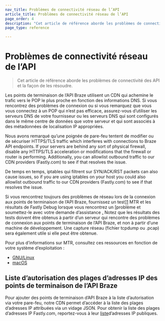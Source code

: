 ```yaml
---
nav_title: Problèmes de connectivité réseau de l’API
article_title: Problèmes de connectivité réseau de l’API
page_order: 4
description: "Cet article de référence aborde les problèmes de connectivité des API et la façon de les résoudre." 
page_type: reference

---
```


# Problèmes de connectivité réseau de l’API

> Cet article de référence aborde les problèmes de connectivité des API et la façon de les résoudre. 

Les points de terminaison de l’API Braze utilisent un CDN qui achemine le trafic vers le POP le plus proche en fonction des informations DNS.  Si vous rencontrez des problèmes de connexion ou si vous remarquez que vous vous connectez à un POP qui n’est pas efficace, assurez-vous d’utiliser les serveurs DNS de votre fournisseur ou les serveurs DNS qui sont configurés dans le même centre de données que votre serveur et qui sont associés à des métadonnées de localisation IP appropriées.

Nous avons remarqué qu’une poignée de pare-feu tentent de modifier ou de sécuriser HTTPS/TLS traffic which interferes with connections to Braze API endpoints. If your servers are behind any sort of physical firewall, disable any HTTPS/TLS acceleration or modifications that the firewall or router is performing. Additionally, you can allowlist outbound traffic to our CDN providers (Fastly.com) to see if that resolves the issue.

De temps en temps, iptables qui filtrent sur SYN/ACK/RST packets can also cause issues, so if you are using iptables on your host you could also allowlist outbound traffic to our CDN providers (Fastly.com) to see if that resolves the issue.

Si vous rencontrez toujours des problèmes de réseau lors de la connexion aux points de terminaison de l’API Braze, fournissez un test][1] MTR et les résultats de Fastly Debug lorsque vous rencontrez un [problème et soumettez-le avec votre demande d’assistance [.][2]  Notez que les résultats des tests doivent être obtenus à partir d’un serveur qui rencontre des problèmes de connexion aux points de terminaison de l’API Braze, et non à partir d’une machine de développement. Une capture réseau (fichier tcpdump ou .pcap) sera également utile si elle peut être obtenue.

Pour plus d’informations sur MTR, consultez ces ressources en fonction de votre système d’exploitation :

- [GNU/Linux][4]
- [macOS][5]

## Liste d’autorisation des plages d’adresses IP des points de terminaison de l’API Braze

Pour ajouter des points de terminaison d’API Braze à la liste d’autorisation via votre pare-feu, notre CDN permet d’accéder à la liste des plages d’adresses IP attribuées via un vidage JSON. Pour obtenir la liste des plages d’adresses IP Fastly.com, reportez-vous à leur [liste][3]d’adresses IP publiques.

[1]: https://www.privateinternetaccess.com/helpdesk/kb/articles/what-is-an-mtr-test-and-how-do-i-run-one-2
[2]: http://www.fastly-debug.com/
[3]: https://api.fastly.com/public-ip-list
[4]: https://www.digitalocean.com/community/tutorials/how-to-use-traceroute-and-mtr-to-diagnose-network-issues
[5]: https://formulae.brew.sh/formula/mtr
